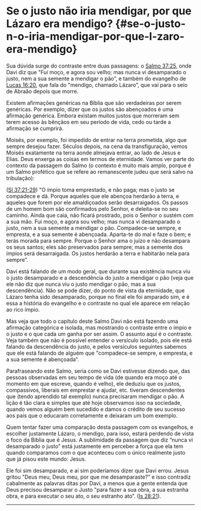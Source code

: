 # Se o justo não iria mendigar, por que Lázaro era mendigo? {#se-o-justo-n-o-iria-mendigar-por-que-l-zaro-era-mendigo}

Sua dúvida surge do contraste entre duas passagens: o [Salmo 37:25](http://bibliaonline.com.br/acf/sl/37/25), onde Davi diz que &quot;Fui moço, e agora sou velho; mas nunca vi desamparado o justo, nem a sua semente a mendigar o pão”, e também do evangelho de [Lucas 16:20](http://bibliaonline.com.br/acf/lc/16/20), que fala do &quot;mendigo, chamado Lázaro”, que vai para o seio de Abraão depois que morre.

Existem afirmações genéricas na Bíblia que são verdadeiras por serem genéricas. Por exemplo, dizer que os justos são abençoados é uma afirmação genérica. Embora existam muitos justos que morreram sem terem acesso às bênçãos em seu período de vida, cedo ou tarde a afirmação se cumprirá.

Moisés, por exemplo, foi impedido de entrar na terra prometida, algo que sempre desejou fazer. Séculos depois, na cena da transfiguração, vemos Moisés exatamente na terra aonde almejava entrar, ao lado de Jesus e Elias. Deus enxerga as coisas em termos de eternidade. Vamos ver parte do contexto da passagem do Salmo (o contexto é muito mais amplo, porque é um Salmo profético que se refere ao remanescente judeu que será salvo na tribulação):

([Sl 37:21-29](http://bibliaonline.com.br/acf/sl/37/21-29)) &quot;O ímpio toma emprestado, e não paga; mas o justo se compadece e dá. Porque aqueles que ele abençoa herdarão a terra, e aqueles que forem por ele amaldiçoados serão desarraigados. Os passos de um homem bom são confirmados pelo Senhor, e deleita-se no seu caminho. Ainda que caia, não ficará prostrado, pois o Senhor o sustém com a sua mão. Fui moço, e agora sou velho; mas nunca vi desamparado o justo, nem a sua semente a mendigar o pão. Compadece-se sempre, e empresta, e a sua semente é abençoada. Aparta-te do mal e faze o bem; e terás morada para sempre. Porque o Senhor ama o juízo e não desampara os seus santos; eles são preservados para sempre; mas a semente dos ímpios será desarraigada. Os justos herdarão a terra e habitarão nela para sempre”.

Davi está falando de um modo geral, que durante sua existência nunca viu o justo desamparado e a descendência do justo a mendigar o pão (veja que ele não diz que nunca viu o justo mendigar o pão, mas a sua descendência). Não se pode dizer, do ponto de vista da eternidade, que Lázaro tenha sido desamparado, porque no final ele foi amparado sim, e é essa a história do evangelho e o contraste no qual ele aparece em relação ao rico ímpio.

Mas veja que todo o capítulo deste Salmo Davi não está fazendo uma afirmação categórica e isolada, mas mostrando o contraste entre o ímpio e o justo e o que cada um ganha por ser assim. O assunto aqui é o contraste. Veja também que não é possível entender o versículo isolado, pois ele está falando da descendência do justo, e pelos versículos seguintes sabemos que ele está falando de alguém que &quot;compadece-se sempre, e empresta, e a sua semente é abençoada”.

Parafraseando este Salmo, seria como se Davi estivesse dizendo que, das pessoas observadas em seu tempo de vida (de quando era moço até o momento em que escreve, quando é velho), ele deduziu que os justos, compassivos, liberais em emprestar e ajudar, etc. tiveram descendentes que (tendo aprendido tal exemplo) nunca precisaram mendigar o pão. A lição é tão clara e simples que até hoje observamos isso na sociedade, quando vemos alguém bem sucedido e damos o crédito de seu sucesso aos pais que o educaram corretamente e deixaram um bom exemplo.

Quem tentar fazer uma comparação desta passagem com os evangelhos, e escolher justamente Lázaro, o mendigo, para isso, estará perdendo de vista o foco da Bíblia que é Jesus. A sublimidade da passagem que diz “nunca vi desamparado o justo” está justamente em perceber a força que ela tem quando comparamos com o que aconteceu com o único realmente justo que já pisou este mundo: Jesus.

Ele foi sim desamparado, e aí sim poderíamos dizer que Davi errou. Jesus gritou &quot;Deus meu, Deus meu, por que me desamparaste?” e isso contradiz cabalmente as palavras ditas por Davi, a menos que a gente entenda que Deus precisou desamparar o Justo &quot;para fazer a sua obra, a sua estranha obra, e para executar o seu ato, o seu estranho ato”. ([Is 28:21](http://bibliaonline.com.br/acf/is/28/21)).

*****